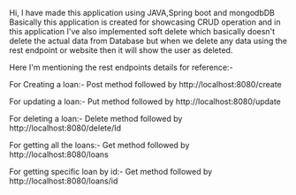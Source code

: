 Hi,
I have made this application using JAVA,Spring boot and mongodbDB
Basically this application is created for showcasing CRUD operation and in this application I've also
implemented soft delete which basically doesn't delete the actual data from Database but when we delete
any data using the rest endpoint or website then it will show the user as deleted.

Here I'm mentioning the rest endpoints details for reference:-

For Creating a loan:-
Post method followed by http://localhost:8080/create

For updating a loan:-
Put method followed by http://localhost:8080/update

For deleting a loan:-
Delete method followed by http://localhost:8080/delete/Id

For getting all the loans:-
Get method followed by http://localhost:8080/loans

For getting specific loan by id:-
Get method followed by http://localhost:8080/loans/id
